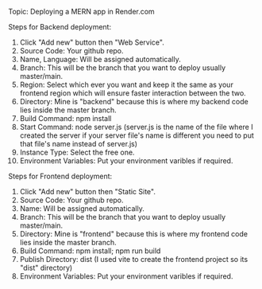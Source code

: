Topic: Deploying a MERN app in Render.com

Steps for Backend deployment:

1. Click "Add new" button then "Web Service".
2. Source Code: Your github repo.
3. Name, Language: Will be assigned automatically.
4. Branch: This will be the branch that you want to deploy usually master/main.
5. Region: Select which ever you want and keep it the same as your frontend region which will ensure faster interaction between the two.
6. Directory: Mine is "backend" because this is where my backend code lies inside the master branch.
7. Build Command: npm install
8. Start Command: node server.js (server.js is the name of the file where I created the server if your server file's name is different you need to put that file's name instead of server.js)
9. Instance Type: Select the free one.
10. Environment Variables: Put your environment varibles if required.

Steps for Frontend deployment:

1. Click "Add new" button then "Static Site".
2. Source Code: Your github repo.
3. Name: Will be assigned automatically.
4. Branch: This will be the branch that you want to deploy usually master/main.
5. Directory: Mine is "frontend" because this is where my frontend code lies inside the master branch.
6. Build Command: npm install; npm run build
7. Publish Directory: dist (I used vite to create the frontend project so its "dist" directory)
8. Environment Variables: Put your environment varibles if required.
